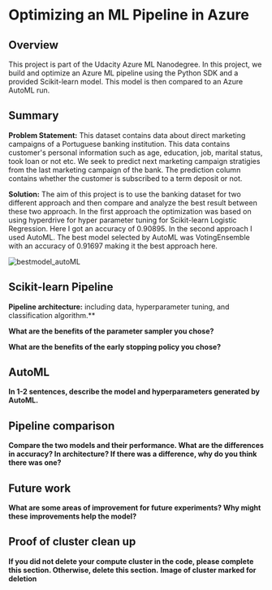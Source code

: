 # Optimizing an ML Pipeline in Azure

## Overview
This project is part of the Udacity Azure ML Nanodegree.
In this project, we build and optimize an Azure ML pipeline using the Python SDK and a provided Scikit-learn model.
This model is then compared to an Azure AutoML run.

## Summary
**Problem Statement:** This dataset contains data about direct marketing campaigns of a Portuguese banking institution. This data contains customer's personal information such as age, education, job, marital status, took loan or not etc. We seek to predict next marketing campaign stratigies from the last marketing campaign of the bank. The prediction column contains whether the customer is subscribed to a term deposit or not.

**Solution:** The aim of this project is to use the banking dataset for two different approach and then compare and analyze the best result between these two approach.
In the first approach the optimization was based on using hyperdrive for hyper parameter tuning for Scikit-learn Logistic Regression. Here I got an accuracy of 0.90895.
In the second approach I used AutoML. The best model selected by AutoML was VotingEnsemble with an accuracy of 0.91697 making it the best approach here.

![bestmodel_autoML](https://user-images.githubusercontent.com/27814345/113926070-5f8aed80-9809-11eb-9e06-bf850d45e435.png)


## Scikit-learn Pipeline
**Pipeline architecture:** 
including data, hyperparameter tuning, and classification algorithm.**

**What are the benefits of the parameter sampler you chose?**

**What are the benefits of the early stopping policy you chose?**

## AutoML
**In 1-2 sentences, describe the model and hyperparameters generated by AutoML.**

## Pipeline comparison
**Compare the two models and their performance. What are the differences in accuracy? In architecture? If there was a difference, why do you think there was one?**

## Future work
**What are some areas of improvement for future experiments? Why might these improvements help the model?**

## Proof of cluster clean up
**If you did not delete your compute cluster in the code, please complete this section. Otherwise, delete this section.**
**Image of cluster marked for deletion**
